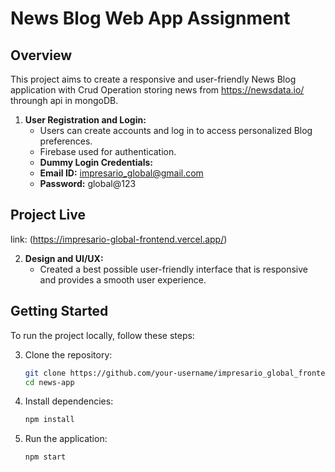 # News Blog Web App Assignment

## Overview
This project aims to create a responsive and user-friendly News Blog application with Crud Operation storing news from https://newsdata.io/ throungh api in mongoDB.

1. **User Registration and Login:**
   - Users can create accounts and log in to access personalized Blog preferences.
   - Firebase used for authentication.
   - **Dummy Login Credentials:**
   - **Email ID:** impresario_global@gmail.com
   - **Password:** global@123

## Project Live
link: (https://impresario-global-frontend.vercel.app/)


2. **Design and UI/UX:**
   - Created a best possible user-friendly interface that is responsive and provides a smooth user experience.

## Getting Started
To run the project locally, follow these steps:

3. Clone the repository:

   ```bash
   git clone https://github.com/your-username/impresario_global_frontend.git
   cd news-app
4. Install dependencies:
    ```bash
    npm install

5. Run the application:
    ```bash
    npm start

